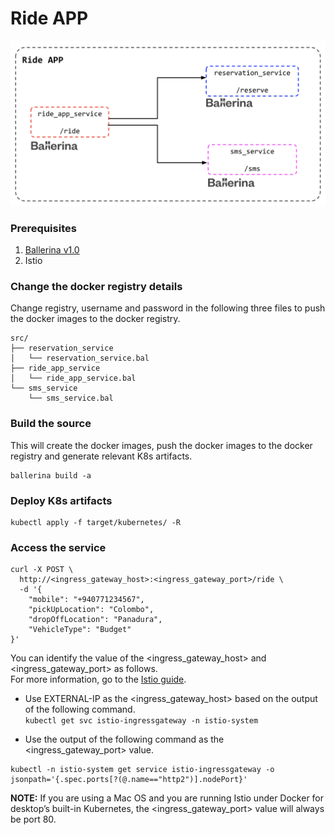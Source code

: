 # Ride APP

![alt text](https://raw.githubusercontent.com/pubudu538/microservices/master/ride-app/ride_app.png)

### Prerequisites

1. [Ballerina v1.0](https://v1-0.ballerina.io/)
2. Istio 

### Change the docker registry details

Change registry, username and password in the following three files to push the docker images to the docker registry.

```
src/
├── reservation_service
│   └── reservation_service.bal
├── ride_app_service
│   └── ride_app_service.bal
└── sms_service
    └── sms_service.bal
```

### Build the source 

This will create the docker images, push the docker images to the docker registry and generate relevant K8s artifacts.

```
ballerina build -a
``` 

### Deploy K8s artifacts 

```
kubectl apply -f target/kubernetes/ -R
``` 

### Access the service

```
curl -X POST \
  http://<ingress_gateway_host>:<ingress_gateway_port>/ride \
  -d '{
	"mobile": "+940771234567",
	"pickUpLocation": "Colombo",
	"dropOffLocation": "Panadura",
	"VehicleType": "Budget"
}'
```

You can identify the value of the \<ingress_gateway_host> and \<ingress_gateway_port> as follows.       
For more information, go to the [Istio guide](https://istio.io/docs/tasks/traffic-management/ingress/#determining-the-ingress-ip-and-ports).      
- Use EXTERNAL-IP as the \<ingress_gateway_host> based on the output of the following command.    
`
kubectl get svc istio-ingressgateway -n istio-system
`    

- Use the output of the following command as the \<ingress_gateway_port> value.    
    
```
kubectl -n istio-system get service istio-ingressgateway -o jsonpath='{.spec.ports[?(@.name=="http2")].nodePort}'
```     
**NOTE:** If you are using a Mac OS and you are running Istio under Docker for desktop’s built-in Kubernetes, the \<ingress_gateway_port> value will always be port 80.      
